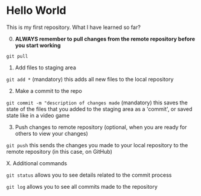 # Hello World

This is my first repository. What I have learned so far?

0. **ALWAYS remember to pull changes from the remote repository before you start working**

```git pull```

1. Add files to staging area

```git add *``` (mandatory)
this adds all new files to the local repository

2. Make a commit to the repo

```git commit -m "description of changes made``` (mandatory)
this saves the state of the files that you added to the staging area as a 'commit', or saved state like in a video game

3. Push changes to remote repository (optional, when you are ready for others to view your changes)

```git push```
this sends the changes you made to your local repository to the remote repository (in this case, on GitHub)

X. Additional commands

```git status```
allows you to see details related to the commit process

``` git log ```
allows you to see all commits made to the repository
